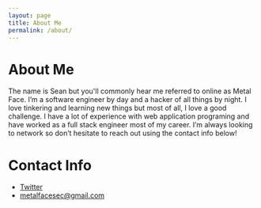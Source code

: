 ```yaml
---
layout: page
title: About Me
permalink: /about/
---
```


# About Me
The name is Sean but you'll commonly hear me referred to online as Metal Face. I’m a software engineer by day and a hacker of all things by night. I love tinkering and learning new things but most of all, I love a good challenge. I have a lot of experience with web application programing and have worked as a full stack engineer most of my career. I’m always looking to network so don’t hesitate to reach out using the contact info below!

# Contact Info
* [Twitter](https://twitter.com/MetalFaceSec)
* metalfacesec@gmail.com